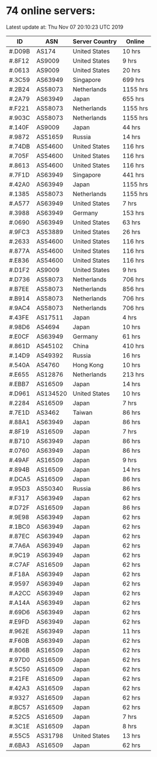 # 74 online servers:

Latest update at: Thu Nov 07 20:10:23 UTC 2019

| ID | ASN | Server Country | Online |
| -- | --- | -------------- | ------ |
| #.D09B | AS174 | United States | 10 hrs |
| #.8F12 | AS9009 | United States | 9 hrs |
| #.0613 | AS9009 | United States | 20 hrs |
| #.3C59 | AS63949 | Singapore | 699 hrs |
| #.2B24 | AS58073 | Netherlands | 1155 hrs |
| #.2A79 | AS63949 | Japan | 655 hrs |
| #.F221 | AS58073 | Netherlands | 1155 hrs |
| #.903C | AS58073 | Netherlands | 1155 hrs |
| #.140F | AS9009 | Japan | 44 hrs |
| #.9872 | AS51659 | Russia | 14 hrs |
| #.74DB | AS54600 | United States | 116 hrs |
| #.705F | AS54600 | United States | 116 hrs |
| #.8613 | AS54600 | United States | 116 hrs |
| #.7F1D | AS63949 | Singapore | 441 hrs |
| #.42A0 | AS63949 | Japan | 1155 hrs |
| #.1385 | AS58073 | Netherlands | 1155 hrs |
| #.A577 | AS63949 | United States | 7 hrs |
| #.3988 | AS63949 | Germany | 153 hrs |
| #.0690 | AS63949 | United States | 63 hrs |
| #.9FC3 | AS53889 | United States | 26 hrs |
| #.2633 | AS54600 | United States | 116 hrs |
| #.877A | AS54600 | United States | 116 hrs |
| #.E836 | AS54600 | United States | 116 hrs |
| #.D1F2 | AS9009 | United States | 9 hrs |
| #.D736 | AS58073 | Netherlands | 706 hrs |
| #.B7EE | AS58073 | Netherlands | 856 hrs |
| #.B914 | AS58073 | Netherlands | 706 hrs |
| #.9AC4 | AS58073 | Netherlands | 706 hrs |
| #.43FE | AS17511 | Japan | 4 hrs |
| #.98D6 | AS4694 | Japan | 10 hrs |
| #.E0CF | AS63949 | Germany | 61 hrs |
| #.861D | AS45102 | China | 410 hrs |
| #.14D9 | AS49392 | Russia | 16 hrs |
| #.540A | AS4760 | Hong Kong | 10 hrs |
| #.E655 | AS12876 | Netherlands | 213 hrs |
| #.EBB7 | AS16509 | Japan | 14 hrs |
| #.D961 | AS134520 | United States | 10 hrs |
| #.2284 | AS16509 | Japan | 7 hrs |
| #.7E1D | AS3462 | Taiwan | 86 hrs |
| #.88A1 | AS63949 | Japan | 86 hrs |
| #.8F19 | AS16509 | Japan | 7 hrs |
| #.B710 | AS63949 | Japan | 86 hrs |
| #.0760 | AS63949 | Japan | 86 hrs |
| #.49AF | AS16509 | Japan | 9 hrs |
| #.894B | AS16509 | Japan | 14 hrs |
| #.DCA5 | AS16509 | Japan | 86 hrs |
| #.95D3 | AS50340 | Russia | 86 hrs |
| #.F317 | AS63949 | Japan | 62 hrs |
| #.D72F | AS16509 | Japan | 86 hrs |
| #.9E98 | AS63949 | Japan | 62 hrs |
| #.1BC0 | AS63949 | Japan | 62 hrs |
| #.87EC | AS63949 | Japan | 62 hrs |
| #.7A6A | AS63949 | Japan | 62 hrs |
| #.9C19 | AS63949 | Japan | 62 hrs |
| #.C7AF | AS16509 | Japan | 62 hrs |
| #.F18A | AS63949 | Japan | 62 hrs |
| #.9597 | AS63949 | Japan | 62 hrs |
| #.A2CC | AS63949 | Japan | 62 hrs |
| #.A14A | AS63949 | Japan | 62 hrs |
| #.69D6 | AS63949 | Japan | 62 hrs |
| #.E9FD | AS63949 | Japan | 62 hrs |
| #.962E | AS63949 | Japan | 11 hrs |
| #.F60B | AS63949 | Japan | 62 hrs |
| #.806B | AS16509 | Japan | 62 hrs |
| #.97D0 | AS16509 | Japan | 62 hrs |
| #.5C50 | AS16509 | Japan | 62 hrs |
| #.21FE | AS16509 | Japan | 62 hrs |
| #.42A3 | AS16509 | Japan | 62 hrs |
| #.9327 | AS16509 | Japan | 62 hrs |
| #.BC57 | AS16509 | Japan | 62 hrs |
| #.52C5 | AS16509 | Japan | 7 hrs |
| #.3C1E | AS16509 | Japan | 8 hrs |
| #.55C5 | AS31798 | United States | 13 hrs |
| #.6BA3 | AS16509 | Japan | 62 hrs |

